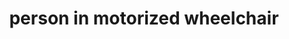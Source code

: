 ---
layout: smileys&emotion
title: person in motorized wheelchair
emoji: person_in_motorized_wheelchair
permalink: 🧑‍🦼.html
image: assets/img/3moji/person_in_motorized_wheelchair.png
---